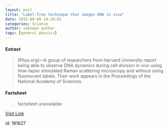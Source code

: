 ```yaml
---
layout: post
title: "Label-free technique that images DNA in vivo"
date: 2015-09-09 14:20:01
categories: Science
author: unknown author
tags: [general physics]
---
```



#### Extract
>(Phys.org)—A group of researchers from Harvard University report being able to observe DNA dynamics during cell division in vivo using time-lapse stimulated Raman scattering microscopy and without using fluorescent labels. Their work appears in the Proceedings of the National Academy of Sciences.

#### Factsheet
>factsheet unavailable

[Visit Link](http://phys.org/news/2015-09-label-free-technique-images-dna-vivo.html)

id:  181627
